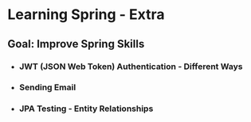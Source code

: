 # Learning Spring - Extra
## Goal: Improve Spring Skills
- ### JWT (JSON Web Token) Authentication - Different Ways
- ### Sending Email
- ### JPA Testing - Entity Relationships
